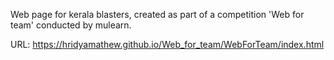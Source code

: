 Web page for kerala blasters, created as part of a competition 'Web for team' conducted by mulearn.

URL: https://hridyamathew.github.io/Web_for_team/WebForTeam/index.html
